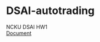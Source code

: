 # DSAI-autotrading
NCKU DSAI HW1<br>
[Document](https://nbviewer.jupyter.org/github/winonecheng/DSAI-autotrading/blob/master/trader.ipynb)
